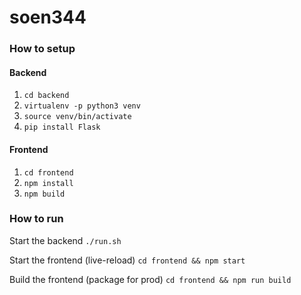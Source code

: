 # soen344

### How to setup

#### Backend
1. `cd backend`
2. `virtualenv -p python3 venv`
3. `source venv/bin/activate`
4. `pip install Flask`

#### Frontend
1. `cd frontend`
2. `npm install`
3. `npm build`

### How to run
Start the backend
`./run.sh`

Start the frontend (live-reload)
`cd frontend && npm start`

Build the frontend (package for prod)
`cd frontend && npm run build`

